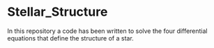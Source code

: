 # Stellar_Structure
In this repository a code has been written to solve the four differential equations that define the structure of a star.
